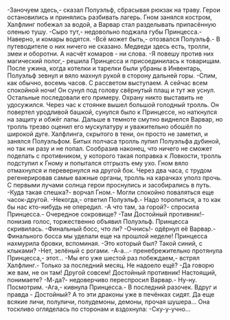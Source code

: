   -Заночуем здесь,- сказал Полуэльф, сбрасывая рюкзак на траву.
Герои остановились и принялись разбивать лагерь. Гном занялся костром, Халфлинг побежал за водой, а Варвар стал разделывать припасённую оленью тушу.
-Сыро тут,- недовольно поджала губы Принцесса.- Наверно, и комары водятся.
-Всё может быть,- отозвался Полуэльф.- В путеводителе о них ничего не сказано. Медведи здесь есть, тролли, змеи и оборотни. А насчёт комаров - ни слова.
-Я повешу против них магический полог,- решила Принцесса и присоединилась к товарищам.
После ужина, когда котелки и тарелки были убраны в Инвентарь, Полуэльф зевнул и вяло махнул рукой в сторону дальней горы.
-Спим, как обычно, восемь часов. С рассветом выступаем. А сейчас всем спокойной ночи!
Он сунул под голову свёрнутый плащ и тут же уснул. Остальные последовали его примеру. Охрану никто выставить не удосужился.
Через час к стоянке вышел большой голодный тролль. Он повертел уродливой башкой, сунулся было к Принцессе, но наткнулся на защиту и обжёг лапы. Дальше в темноте смутно виднелся Варвар, но тролль трезво оценил его мускулатуру и уважительно обошёл по широкой дуге. Халфлинга, скрытого в тени, он просто не заметил, и занялся Полуэльфом. Битых полчаса тролль лупил Полуэльфа дубиной, но так ни разу и не попал. Сообразив наконец, что ничего не сможет поделать с противником, у которого такая поправка к Ловкости, тролль подступил к Гному и попытался отгрызть ему ухо. Гном вяло отмахнулся и перевернулся на другой бок. Через два часа, с трудом регенерировав самые важные органы, тролль на карачках уполз прочь.
С первыми лучами солнца герои проснулись и засобирались в путь.
-Куда такая спешка?- ворчал Гном.- Могли спокойно поваляться еще часок-другой.
-Некогда,- ответил Полуэльф.- Надо торопиться, а то как бы нас кто-нибудь не опередил.
-А что там, за горой?- спросила Принцесса.- Очередное сокровище?
-Там Достойный противник!- понизив голос, торжественно объявил Полуэльф.
Принцесса скривилась.
-Финальный босс, что ли?
-Очнись!- одёрнул её Варвар.- Финального босса мы уделали еще на прошлой неделе!
Принцесса нахмурила бровки, вспоминая.
-Это который был? Такой синий, с клыками?
-Нет, зелёный с рогами.
-А-а...- пренебрежительно протянула Принцесса,- этот...
-Мы его уже шестой раз побеждаем,- встрял Халфлинг.- Только за последний месяц. Не надоело ещё?
-Да говорю же вам, не он там! Другой совсем! Достойный противник! Настоящий, понимаете?
-М-да?- недоверчиво переспросил Варвар.- Ну-ну. Посмотрим.
-Ага,- кивнула Принцесса.- В последний разочек. Вдруг и правда - Достойный? А то эти драконы уже в печёнках сидят. Да еще всякие личи, полуличи, полудемоны, демоны, прочая шушера...
Она тоскливо огляделась по сторонам и вздохнула:
-Ску-у-учно...      